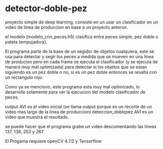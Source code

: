# detector-doble-pez
proyecto simple de deep learning, consiste en un usar un clasificador en un video de linea de produccion en base a un proyecto anterior.

el modelo (modelo_cnn_peces.h5) clasifica entre peces simple, pez doble o paleta (empujadora).

El programa parte de la base de un segidor de objetos cualquiera, este se usa para detectar y segir los peces a medida que se mueven en una linea de producion
pero en cada frame se ejecuta el clasificador (y se ejecuta de manera muy mal optimizada) para detectar si los objetos que se estan siguiendo es un pez doble o no, si es un pez doble entonces se resalta con un rectangulo rojo.

Como ya se menciono, este programa esta muy mal optimizado, lo desarrolle solamente para ver la ejecucion del modelo clasificador de peces.

output.AVI es el video inicial (se llama output porque es un recorte de un video mas largo de la linea de produccion)
deteccion_doblepez.AVI es un video que muestra el resultado.

se puede hacer que el programa grabe un video descomentando las lineas 137, 138, 253 y 267

El Progama requiere openCV 4.7.0 y Tensorflow
